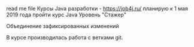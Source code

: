 read me file
Курсы Java разработки - https://job4j.ru/
планирую к 1 мая 2019 года пройти курс Java Уровень "Стажер"

Объединение зафиксированных изменений

В курсе производилась работа с ветками git.